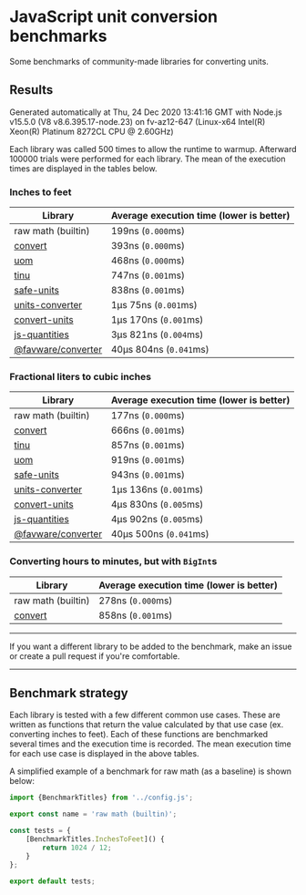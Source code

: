 # JavaScript unit conversion benchmarks

Some benchmarks of community-made libraries for converting units.

## Results

<!-- beginblock(results) -->

Generated automatically at Thu, 24 Dec 2020 13:41:16 GMT with Node.js v15.5.0 (V8 v8.6.395.17-node.23) on fv-az12-647 (Linux-x64 Intel(R) Xeon(R) Platinum 8272CL CPU @ 2.60GHz)

Each library was called 500 times to allow the runtime to warmup.
Afterward 100000 trials were performed for each library.
The mean of the execution times are displayed in the tables below.

### Inches to feet

| Library                                                            | Average execution time (lower is better) |
| ------------------------------------------------------------------ | ---------------------------------------- |
| raw math (builtin)                                                 | 199ns (`0.000`ms)                        |
| [convert](https://npmjs.com/package/convert)                       | 393ns (`0.000`ms)                        |
| [uom](https://npmjs.com/package/uom)                               | 468ns (`0.000`ms)                        |
| [tinu](https://npmjs.com/package/tinu)                             | 747ns (`0.001`ms)                        |
| [safe-units](https://npmjs.com/package/safe-units)                 | 838ns (`0.001`ms)                        |
| [units-converter](https://npmjs.com/package/units-converter)       | 1µs 75ns (`0.001`ms)                     |
| [convert-units](https://npmjs.com/package/convert-units)           | 1µs 170ns (`0.001`ms)                    |
| [js-quantities](https://npmjs.com/package/js-quantities)           | 3µs 821ns (`0.004`ms)                    |
| [@favware/converter](https://npmjs.com/package/@favware/converter) | 40µs 804ns (`0.041`ms)                   |

### Fractional liters to cubic inches

| Library                                                            | Average execution time (lower is better) |
| ------------------------------------------------------------------ | ---------------------------------------- |
| raw math (builtin)                                                 | 177ns (`0.000`ms)                        |
| [convert](https://npmjs.com/package/convert)                       | 666ns (`0.001`ms)                        |
| [tinu](https://npmjs.com/package/tinu)                             | 857ns (`0.001`ms)                        |
| [uom](https://npmjs.com/package/uom)                               | 919ns (`0.001`ms)                        |
| [safe-units](https://npmjs.com/package/safe-units)                 | 943ns (`0.001`ms)                        |
| [units-converter](https://npmjs.com/package/units-converter)       | 1µs 136ns (`0.001`ms)                    |
| [convert-units](https://npmjs.com/package/convert-units)           | 4µs 830ns (`0.005`ms)                    |
| [js-quantities](https://npmjs.com/package/js-quantities)           | 4µs 902ns (`0.005`ms)                    |
| [@favware/converter](https://npmjs.com/package/@favware/converter) | 40µs 500ns (`0.041`ms)                   |

### Converting hours to minutes, but with `BigInt`s

| Library                                      | Average execution time (lower is better) |
| -------------------------------------------- | ---------------------------------------- |
| raw math (builtin)                           | 278ns (`0.000`ms)                        |
| [convert](https://npmjs.com/package/convert) | 858ns (`0.001`ms)                        |

<!-- endblock(results) -->

---

If you want a different library to be added to the benchmark, make an issue or create a pull request if you're comfortable.

---

## Benchmark strategy

Each library is tested with a few different common use cases.
These are written as functions that return the value calculated by that use case (ex. converting inches to feet).
Each of these functions are benchmarked several times and the execution time is recorded.
The mean execution time for each use case is displayed in the above tables.

A simplified example of a benchmark for raw math (as a baseline) is shown below:

```js
import {BenchmarkTitles} from '../config.js';

export const name = 'raw math (builtin)';

const tests = {
	[BenchmarkTitles.InchesToFeet]() {
		return 1024 / 12;
	}
};

export default tests;
```

